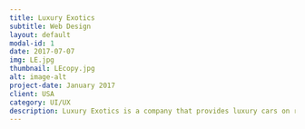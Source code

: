 ```yaml
---
title: Luxury Exotics
subtitle: Web Design
layout: default
modal-id: 1
date: 2017-07-07
img: LE.jpg
thumbnail: LEcopy.jpg
alt: image-alt
project-date: January 2017
client: USA
category: UI/UX
description: Luxury Exotics is a company that provides luxury cars on rent. They are one of the leading car rentals in the US.
---
```

